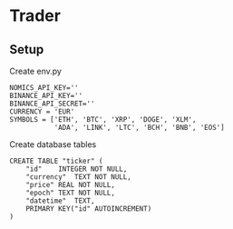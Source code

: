 # Trader

## Setup

Create env.py

```
NOMICS_API_KEY=''
BINANCE_API_KEY=''
BINANCE_API_SECRET=''
CURRENCY = 'EUR'
SYMBOLS = ['ETH', 'BTC', 'XRP', 'DOGE', 'XLM',
           'ADA', 'LINK', 'LTC', 'BCH', 'BNB', 'EOS']
```

Create database tables

```
CREATE TABLE "ticker" (
	"id"	INTEGER NOT NULL,
	"currency"	TEXT NOT NULL,
	"price"	REAL NOT NULL,
	"epoch"	TEXT NOT NULL,
	"datetime"	TEXT,
	PRIMARY KEY("id" AUTOINCREMENT)
)
```
